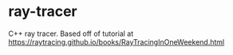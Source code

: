 # ray-tracer

C++ ray tracer.
Based off of tutorial at https://raytracing.github.io/books/RayTracingInOneWeekend.html

